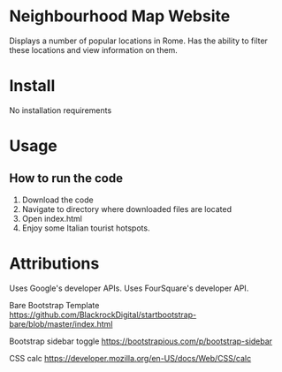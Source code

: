 # Neighbourhood Map Website

Displays a number of popular locations in Rome.
Has the ability to filter these locations and view information on them.

# Install

No installation requirements

# Usage

## How to run the code
1. Download the code
  1. Navigate to directory where downloaded files are located
  1. Open index.html
  1. Enjoy some Italian tourist hotspots.

# Attributions

Uses Google's developer APIs.
Uses FourSquare's developer API.

Bare Bootstrap Template
https://github.com/BlackrockDigital/startbootstrap-bare/blob/master/index.html

Bootstrap sidebar toggle
https://bootstrapious.com/p/bootstrap-sidebar

CSS calc
https://developer.mozilla.org/en-US/docs/Web/CSS/calc
